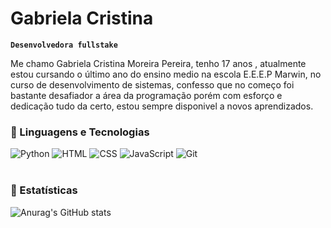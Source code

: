 #  Gabriela Cristina
**`Desenvolvedora fullstake`**

Me chamo Gabriela Cristina Moreira Pereira, tenho 17 anos , atualmente estou cursando o último ano do ensino medio na escola E.E.E.P Marwin, no curso de desenvolvimento de sistemas, confesso que no começo foi bastante desafiador a área da programação porém com esforço e dedicação tudo da certo, estou sempre disponivel a novos aprendizados.  

### 🤖 Linguagens e Tecnologias
![Python](https://img.shields.io/badge/Python-2ECC71?style=for-the-badge&logo=python&logoColor=white)
![HTML](https://img.shields.io/badge/HTML5-E34F26?style=for-the-badge&logo=html5&logoColor=black)
![CSS](https://img.shields.io/badge/CSS3-1572B6?style=for-the-badge&logo=css3&logoColor=black)
![JavaScript](https://img.shields.io/badge/JavaScript-F7DF1E?style=for-the-badge&logo=javascript&logoColor=white)
![Git](https://img.shields.io/badge/Git-ff0000?style=for-the-badge&logo=git&logoColor=black)
<br/>
<br/>
### 🤖 Estatísticas
![Anurag's GitHub stats](https://github-readme-stats.vercel.app/api?username=GABRIELA-008&show_icons=true)

